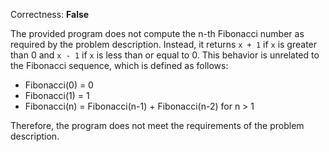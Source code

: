 Correctness: **False**

The provided program does not compute the n-th Fibonacci number as required by the problem description. Instead, it returns `x + 1` if `x` is greater than 0 and `x - 1` if `x` is less than or equal to 0. This behavior is unrelated to the Fibonacci sequence, which is defined as follows: 

- Fibonacci(0) = 0
- Fibonacci(1) = 1
- Fibonacci(n) = Fibonacci(n-1) + Fibonacci(n-2) for n > 1

Therefore, the program does not meet the requirements of the problem description.
